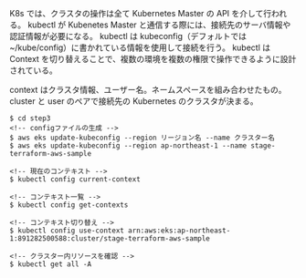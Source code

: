 K8s では、クラスタの操作は全て Kubernetes Master の API を介して行われる。
kubectl が Kubenetes Master と通信する際には、接続先のサーバ情報や認証情報が必要になる。
kubectl は kubeconfig（デフォルトでは~/kube/config）に書かれている情報を使用して接続を行う。
kubectl は Context を切り替えることで、複数の環境を複数の権限で操作できるように設計されている。

context はクラスタ情報、ユーザー名。ネームスペースを組み合わせたもの。
cluster と user のペアで接続先の Kubernetes のクラスタが決まる。

```
$ cd step3
<!-- configファイルの生成 -->
$ aws eks update-kubeconfig --region リージョン名 --name クラスター名
$ aws eks update-kubeconfig --region ap-northeast-1 --name stage-terraform-aws-sample

<!-- 現在のコンテキスト -->
$ kubectl config current-context

<!-- コンテキスト一覧 -->
$ kubectl config get-contexts

<!-- コンテキスト切り替え -->
$ kubectl config use-context arn:aws:eks:ap-northeast-1:891282500588:cluster/stage-terraform-aws-sample

<!-- クラスター内リソースを確認 -->
$ kubectl get all -A
```
